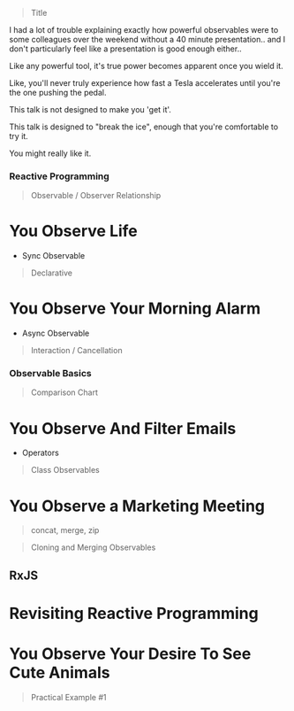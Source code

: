 > Title

I had a lot of trouble explaining exactly how powerful observables were to some
colleagues over the weekend without a 40 minute presentation.. and I don't
particularly feel like a presentation is good enough either..

Like any powerful tool, it's true power becomes apparent once you wield it.

Like, you'll never truly experience how fast a Tesla accelerates until you're the one
pushing the pedal.

This talk is not designed to make you 'get it'.

This talk is designed to "break the ice", enough that you're comfortable to try it.

You might really like it.

### Reactive Programming

> Observable / Observer Relationship

# You Observe Life

- Sync Observable

> Declarative

# You Observe Your Morning Alarm

- Async Observable

> Interaction / Cancellation

### Observable Basics

> Comparison Chart

# You Observe And Filter Emails

- Operators

> Class Observables

# You Observe a Marketing Meeting

> concat, merge, zip

> Cloning and Merging Observables

## RxJS

# Revisiting Reactive Programming

# You Observe Your Desire To See Cute Animals

> Practical Example #1
